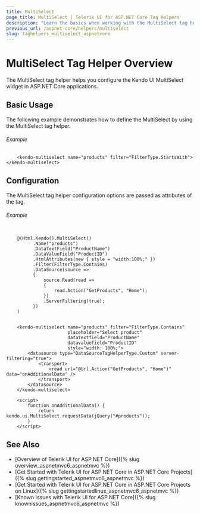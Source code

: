 ```yaml
---
title: MultiSelect
page_title: MultiSelect | Telerik UI for ASP.NET Core Tag Helpers
description: "Learn the basics when working with the MultiSelect tag helper for ASP.NET Core (MVC 6 or ASP.NET Core MVC)."
previous_url: /aspnet-core/helpers/multiselect
slug: taghelpers_multiselect_aspnetcore
---
```


# MultiSelect Tag Helper Overview

The MultiSelect tag helper helps you configure the Kendo UI MultiSelect widget in ASP.NET Core applications.

## Basic Usage

The following example demonstrates how to define the MultiSelect by using the MultiSelect tag helper.

###### Example

        <kendo-multiselect name="products" filter="FilterType.StartsWith"></kendo-multiselect>

## Configuration

The MultiSelect tag helper configuration options are passed as attributes of the tag.

###### Example

```tab-cshtml

    @(Html.Kendo().MultiSelect()
          .Name("products")
          .DataTextField("ProductName")
          .DataValueField("ProductID")
          .HtmlAttributes(new { style = "width:100%;" })
          .Filter(FilterType.Contains)
          .DataSource(source =>
          {
              source.Read(read =>
              {
                  read.Action("GetProducts", "Home");
              })
              .ServerFiltering(true);
          })
    )
```
```tab-tagHelper

    <kendo-multiselect name="products" filter="FilterType.Contains"
                       placeholder="Select product"
                       datatextfield="ProductName"
                       datavaluefield="ProductID"
                       style="width: 100%;">
        <datasource type="DataSourceTagHelperType.Custom" server-filtering="true">
            <transport>
                <read url="@Url.Action("GetProducts", "Home")" data="onAdditionalData" />
            </transport>
        </datasource>
    </kendo-multiselect>

    <script>
        function onAdditionalData() {
            return kendo.ui.MultiSelect.requestData(jQuery("#products"));
        }
    </script>
```

## See Also

* [Overview of Telerik UI for ASP.NET Core]({% slug overview_aspnetmvc6_aspnetmvc %})
* [Get Started with Telerik UI for ASP.NET Core in ASP.NET Core Projects]({% slug gettingstarted_aspnetmvc6_aspnetmvc %})
* [Get Started with Telerik UI for ASP.NET Core in ASP.NET Core Projects on Linux]({% slug gettingstartedlinux_aspnetmvc6_aspnetmvc %})
* [Known Issues with Telerik UI for ASP.NET Core]({% slug knownissues_aspnetmvc6_aspnetmvc %})

